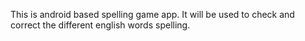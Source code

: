 This is android based spelling game app. It will be used to check and correct the different english words spelling.
